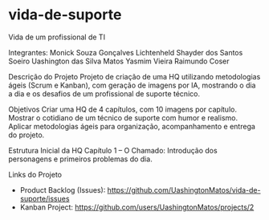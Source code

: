 # vida-de-suporte
Vida de um profissional de TI

Integrantes:
Monick Souza Gonçalves Lichtenheld
Shayder dos Santos Soeiro
Uashington das Silva Matos
Yasmim Vieira Raimundo Coser

Descrição do Projeto
Projeto de criação de uma HQ utilizando metodologias ágeis (Scrum e Kanban), com geração de imagens por IA, mostrando o dia a dia e os desafios de um profissional de suporte técnico.

Objetivos
Criar uma HQ de 4 capítulos, com 10 imagens por capítulo.
Mostrar o cotidiano de um técnico de suporte com humor e realismo.
Aplicar metodologias ágeis para organização, acompanhamento e entrega do projeto.

Estrutura Inicial da HQ
Capítulo 1 – O Chamado: Introdução dos personagens e primeiros problemas do dia.


Links do Projeto
- Product Backlog (Issues): https://github.com/UashingtonMatos/vida-de-suporte/issues
- Kanban Project: https://github.com/users/UashingtonMatos/projects/2
